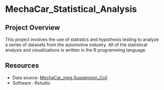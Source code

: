 # MechaCar_Statistical_Analysis

## Project Overview

This project involves the use of statistics and hypothesis testing to analyze a series of datasets from the automotive industry.
All of the statistical analysis and visualizations is written in the R programming language.

## Resources
- Data source: [MechaCar_mpg](/Resources/MechaCar_mpg.csv),[Suspension_Coil](/Resources/Suspension_Coil.csv)
- Software : Rstudio

